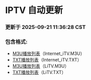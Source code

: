# IPTV 自动更新

### 更新于 2025-09-21 11:36:28 CST

### 包含格式:
- [M3U播放列表](Internet_iTV.m3u)（Internet_iTV.M3U）
- [TXT播放列表](Internet_iTV.txt)（Internet_iTV.TXT）
- [M3U播放列表](LiTV.m3u)（LiTV.M3U）
- [TXT播放列表](LiTV.txt)（LiTV.TXT）
